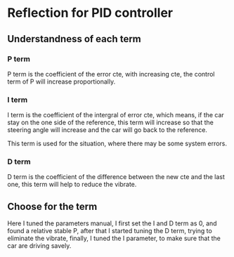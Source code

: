 # Reflection for PID controller

## Understandness of each term

### P term

P term is the coefficient of the error cte, with increasing cte, the control term of P will increase proportionally.

### I term

I term is the coefficient of the intergral of error cte, which means, if the car stay on the one side of the reference, this term will increase so that the steering angle will increase and the car will go back to the reference.

This term is used for the situation, where there may be some system errors.

### D term

D term is the coefficient of the difference between the new cte and the last one, this term will help to reduce the vibrate.

## Choose for the term

Here I tuned the parameters manual, I first set the I and D term as 0, and found a relative stable P, after that I started tuning the D term, trying to eliminate the vibrate, finally, I tuned the I parameter, to make sure that the car are driving savely.